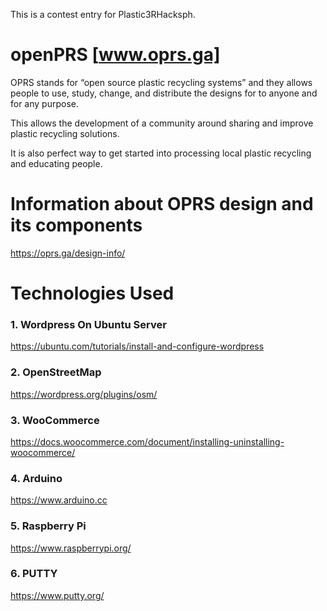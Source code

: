 This is a contest entry for Plastic3RHacksph.

# openPRS [www.oprs.ga]
OPRS stands for “open source plastic recycling systems” and they allows people to use, study, change, and distribute the designs for to anyone and for any purpose.

This allows the development of  a community around sharing and improve plastic recycling solutions.

It is also perfect way to get started into processing local plastic recycling and educating people.

# Information about OPRS design and its components
https://oprs.ga/design-info/


# Technologies Used
### 1. Wordpress On Ubuntu Server
https://ubuntu.com/tutorials/install-and-configure-wordpress

### 2. OpenStreetMap 
https://wordpress.org/plugins/osm/

### 3. WooCommerce
https://docs.woocommerce.com/document/installing-uninstalling-woocommerce/

### 4. Arduino
https://www.arduino.cc

### 5. Raspberry Pi
https://www.raspberrypi.org/

### 6. PUTTY
https://www.putty.org/




